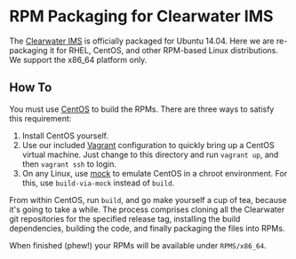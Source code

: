 RPM Packaging for Clearwater IMS
================================

The [Clearwater IMS](https://www.projectclearwater.org/) is officially packaged for Ubuntu 14.04.
Here we are re-packaging it for RHEL, CentOS, and other RPM-based Linux distributions. We support
the x86_64 platform only.


How To
------

You must use [CentOS](https://www.centos.org/) to build the RPMs. There are three ways to satisfy
this requirement:

1. Install CentOS yourself.
2. Use our included [Vagrant](https://www.vagrantup.com/) configuration to quickly bring up a CentOS
   virtual machine. Just change to this directory and run `vagrant up`, and then `vagrant ssh` to login.
3. On any Linux, use [mock](https://github.com/rpm-software-management/mock) to emulate CentOS in a
   chroot environment. For this, use `build-via-mock` instead of `build`.

From within CentOS, run `build`, and go make yourself a cup of tea, because it's going to take a
while. The process comprises cloning all the Clearwater git repositories for the specified
release tag, installing the build dependencies, building the code, and finally packaging the files
into RPMs.

When finished (phew!) your RPMs will be available under `RPMS/x86_64`.
